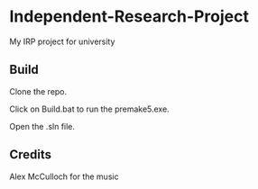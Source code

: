 # Independent-Research-Project
My IRP project for university


## Build

Clone the repo.

Click on Build.bat to run the premake5.exe.

Open the .sln file. 

## Credits

Alex McCulloch for the music
